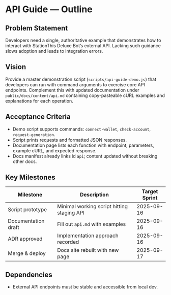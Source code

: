 # API Guide — Outline

## Problem Statement
Developers need a single, authoritative example that demonstrates how to interact with StationThis Deluxe Bot’s external API. Lacking such guidance slows adoption and leads to integration errors.

## Vision
Provide a master demonstration script (`scripts/api-guide-demo.js`) that developers can run with command arguments to exercise core API endpoints. Complement this with updated documentation under `public/docs/content/api.md` containing copy-pasteable cURL examples and explanations for each operation.

## Acceptance Criteria
- Demo script supports commands: `connect-wallet`, `check-account`, `request-generation`.
- Script prints requests and formatted JSON responses.
- Documentation page lists each function with endpoint, parameters, example cURL, and expected response.
- Docs manifest already links id `api`; content updated without breaking other docs.

## Key Milestones
| Milestone | Description | Target Sprint |
|-----------|-------------|---------------|
| Script prototype | Minimal working script hitting staging API | 2025-09-16 |
| Documentation draft | Fill out `api.md` with examples | 2025-09-16 |
| ADR approved | Implementation approach recorded | 2025-09-16 |
| Merge & deploy | Docs site rebuilt with new page | 2025-09-17 |

## Dependencies
- External API endpoints must be stable and accessible from local dev.
